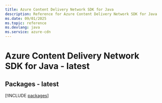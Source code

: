 ```yaml
---
title: Azure Content Delivery Network SDK for Java
description: Reference for Azure Content Delivery Network SDK for Java
ms.date: 09/01/2025
ms.topic: reference
ms.devlang: java
ms.service: azure-cdn
---
```

# Azure Content Delivery Network SDK for Java - latest
## Packages - latest
[!INCLUDE [packages](content-delivery-network-index.md)]